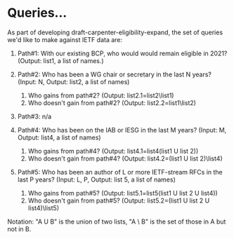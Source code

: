 
# Queries...

As part of developing draft-carpenter-eligibility-expand, the set of queries
we'd like to make against IETF data are:

1. Path#1: With our existing BCP, who would would remain eligible in 2021?
   (Output: list1, a list of names.)

1. Path#2: Who has been a WG chair or secretary in the last N years?  (Input:
   N, Output: list2, a list of names)

    1. Who gains from path#2? (Output: list2.1=list2\list1)
    1. Who doesn't gain from path#2? (Output: list2.2=list1\list2)

1. Path#3: n/a

1. Path#4: Who has been on the IAB or IESG in the last M years?  (Input: M,
   Output: list4, a list of names)

    1. Who gains from path#4? (Output: list4.1=list4\(list1 U list 2))
    1. Who doesn't gain from path#4? (Output: list4.2=(list1 U list 2)\list4)

1. Path#5: Who has been an author of L or more IETF-stream RFCs in the last P
   years?  (Input: L, P, Output: list 5, a list of names)

    1. Who gains from path#5? (Output: list5.1=list5\(list1 U list 2 U list4))
    1. Who doesn't gain from path#5? (Output: list5.2=(list1 U list 2 U
       list4)\list5)


Notation: "A U B" is the union of two lists, "A \ B" is the set of those in A
but not in B.

